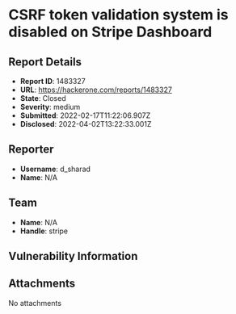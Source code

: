 # CSRF token validation system is disabled on Stripe Dashboard

## Report Details
- **Report ID**: 1483327
- **URL**: https://hackerone.com/reports/1483327
- **State**: Closed
- **Severity**: medium
- **Submitted**: 2022-02-17T11:22:06.907Z
- **Disclosed**: 2022-04-02T13:22:33.001Z

## Reporter
- **Username**: d_sharad
- **Name**: N/A

## Team
- **Name**: N/A
- **Handle**: stripe

## Vulnerability Information


## Attachments
No attachments
